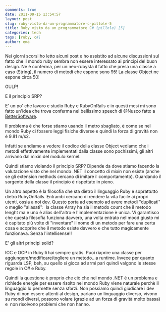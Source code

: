 ```yaml
---
comments: true
date: 2011-09-15 13:54:57
layout: post
slug: ruby-visto-da-un-programmatore-c-pillole-5
title: Ruby visto da un programmatore C# (pillole) [5]
categories: tech
tags: [ruby, c#]
author: ema
---
```


Nei giorni scorsi ho letto alcuni post e ho assistito ad alcune discussioni sul fatto che il mondo ruby sembra non essere interessato ai principi del buon design. Ne è conferma, per un neo-rubysta il fatto che presa una classe a caso (String), il numero di metodi che espone sono 95! La classe Object ne espone circa 50!

GULP!

E il principio SRP?

E' un po' che lavoro e studio Ruby e RubyOnRails e in questi mesi mi sono fatto un'idea che trova conferma nel bellissimo speech di @Nusco fatto a [BetterSoftware](http://www.bettersoftware.it/conference/talks/java-viene-da-marte-ruby-da-venere).

Il problema è che forse stiamo usando il metro sbagliato, è come se nel mondo Ruby ci fossero leggi fisiche diverse e quindi la forza di gravità non è 9.81 m/s2.

Infatti se andiamo a vedere il codice della classe Object vediamo che i metodi effettivamente implementati dalla classe sono pochissimi, gli altri arrivano dal mixin del modulo kernel.

Quindi stiamo violando il principio SRP? Dipende da dove stiamo facendo la valutazione visto che nel mondo .NET il concetto di mixin non esiste (anche se gli extension methods cercano di imitare il comportamento). Guardando il sorgente della classe il principio è rispettato in pieno.

Un altro aspetto è la filosofia che sta dietro il linguaggio Ruby e soprattutto dietro RubyOnRails. Entrambi cercano di rendere la vita facile ai propri utenti, ossia a noi dev. Questo porta ad esempio ad avere metodi "duplicati" o meglio "aliasati":  la classe Array ha sia il metodo count che il metodo lenght ma e uno è alias dell'altro e l'implementazione è unica. Vi garantisco che questa filosofia funziona davvero, una volta entrato nel mood giusto mi è capitato più volte di "inventare" il nome di un metodo per fare una certa cosa e scoprire che il metodo esiste davvero e che tutto magicamente funzionava. Senza l'intellisense!!

E' gli altri principi solid?

IOC e OCP in Ruby li hai sempre gratis. Puoi riaprire una classe per aggiungere/modificare/togliere un metodo...a runtime. Invece per quanto riguarda LSP, beh, su quello si gioca ad armi pari quindi valgono le stesse regole in C# e Ruby.

Quindi la questione è proprio che ciò che nel mondo .NET è un problema e richiede energie per essere risolto nel mondo Ruby viene naturale perchè il linguaggio lo permette senza sforzi. Non possiamo quindi giudicare i dev Ruby di non essere attenti al design, parlano un linguaggio diverso, vivono su mondi diversi, possono volare (grazie ad un forza di gravità molto bassa) e  non risolvono problemi che non hanno.




